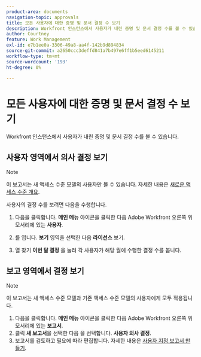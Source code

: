```yaml
---
product-area: documents
navigation-topic: approvals
title: 모든 사용자에 대한 증명 및 문서 결정 수 보기
description: Workfront 인스턴스에서 사용자가 내린 증명 및 문서 결정 수를 볼 수 있습니다.
author: Courtney
feature: Work Management
exl-id: e7b1ee0a-3306-49a8-aa4f-142b9d894834
source-git-commit: a2650ccc3deffd841a7b497e6ff1b5eed6145211
workflow-type: tm+mt
source-wordcount: '193'
ht-degree: 0%

---
```



# 모든 사용자에 대한 증명 및 문서 결정 수 보기

Workfront 인스턴스에서 사용자가 내린 증명 및 문서 결정 수를 볼 수 있습니다.

## 사용자 영역에서 의사 결정 보기

>[!NOTE]
>
>이 보고서는 새 액세스 수준 모델의 사용자만 볼 수 있습니다. 자세한 내용은 [새로운 액세스 수준 개요](/help/quicksilver/administration-and-setup/add-users/how-access-levels-work/access-level-overview.md).

사용자의 결정 수를 보려면 다음을 수행합니다.

1. 다음을 클릭합니다. **메인 메뉴** 아이콘을 클릭한 다음 Adobe Workfront 오른쪽 위 모서리에 있는 **사용자**.

1. 를 엽니다. **보기** 영역을 선택한 다음 **라이선스** 보기.

1. 열 찾기 **이번 달 결정** 을 눌러 각 사용자가 해당 월에 수행한 결정 수를 봅니다.

## 보고 영역에서 결정 보기

>[!NOTE]
>
>이 보고서는 새 액세스 수준 모델과 기존 액세스 수준 모델의 사용자에게 모두 적용됩니다.

1. 다음을 클릭합니다. **메인 메뉴** 아이콘을 클릭한 다음 Adobe Workfront 오른쪽 위 모서리에 있는 **보고서**.
1. 클릭 **새 보고서**&#x200B;을 선택한 다음 을 선택합니다. **사용자 의사 결정**.
1. 보고서를 검토하고 필요에 따라 편집합니다. 자세한 내용은 [사용자 지정 보고서 만들기](/help/quicksilver/reports-and-dashboards/reports/creating-and-managing-reports/create-custom-report.md).

